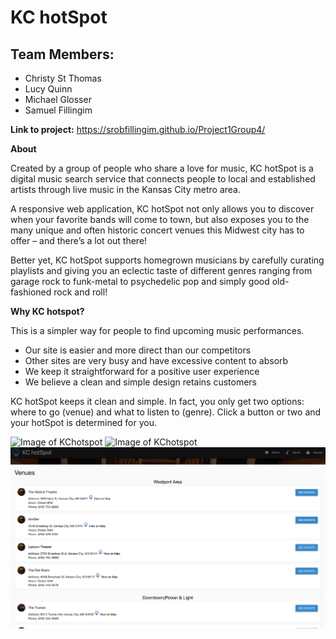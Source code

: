 # KC hotSpot

## Team Members:
- Christy St Thomas
- Lucy Quinn
- Michael Glosser
- Samuel Fillingim

**Link to project:** https://srobfillingim.github.io/Project1Group4/

**About**

Created by a group of people who share a love for music, KC hotSpot is a digital music search service that connects people to local and established artists through live music in the Kansas City metro area.

A responsive web application, KC hotSpot not only allows you to discover when your favorite bands will come to town, but also exposes you to the many unique and often historic concert venues this Midwest city has to offer – and there’s a lot out there!

Better yet, KC hotSpot supports homegrown musicians by carefully curating playlists and giving you an eclectic taste of different genres ranging from garage rock to funk-metal to psychedelic pop and simply good old-fashioned rock and roll!

**Why KC hotspot?**

This is a simpler way for people to find upcoming music performances.

  - Our site is easier and more direct than our competitors
  - Other sites are very busy and have excessive content to absorb
  - We keep it straightforward for a positive user experience
  - We believe a clean and simple design retains customers

KC hotSpot keeps it clean and simple. In fact, you only get two options: where to go (venue) and what to listen to (genre). Click a button or two and your hotSpot is determined for you.

![Image of KChotspot](assets/images/KChotspot5.png)
![Image of KChotspot](assets/images/KChotspot3.png)
![Image of KChotspot](assets/images/KChotspot4.png)


